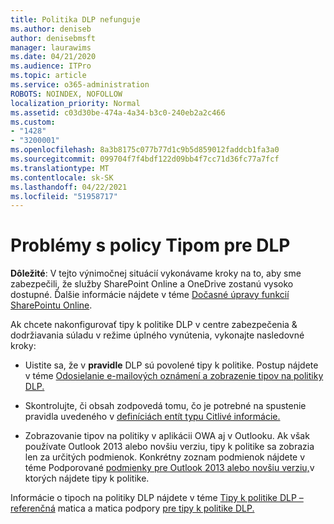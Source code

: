 ```yaml
---
title: Politika DLP nefunguje
ms.author: deniseb
author: denisebmsft
manager: laurawims
ms.date: 04/21/2020
ms.audience: ITPro
ms.topic: article
ms.service: o365-administration
ROBOTS: NOINDEX, NOFOLLOW
localization_priority: Normal
ms.assetid: c03d30be-474a-4a34-b3c0-240eb2a2c466
ms.custom:
- "1428"
- "3200001"
ms.openlocfilehash: 8a3b8175c077b77d1c9b5d859012faddcb1fa3a0
ms.sourcegitcommit: 099704f7f4bdf122d09bb4f7cc71d36fc77a7fcf
ms.translationtype: MT
ms.contentlocale: sk-SK
ms.lasthandoff: 04/22/2021
ms.locfileid: "51958717"
---
```

# <a name="dlp-policy-tip-issues"></a>Problémy s policy Tipom pre DLP

**Dôležité**: V tejto výnimočnej situácií vykonávame kroky na to, aby sme zabezpečili, že služby SharePoint Online a OneDrive zostanú vysoko dostupné. Ďalšie informácie nájdete v téme [Dočasné úpravy funkcií SharePointu Online](https://aka.ms/ODSPAdjustments).

Ak chcete nakonfigurovať tipy k politike DLP v centre zabezpečenia & dodržiavania súladu v režime úplného vynútenia, vykonajte nasledovné kroky:

- Uistite sa, že v **pravidle** DLP sú povolené tipy k politike. Postup nájdete v téme [Odosielanie e-mailových oznámení a zobrazenie tipov na politiky DLP.](https://docs.microsoft.com/microsoft-365/compliance/use-notifications-and-policy-tips)

- Skontrolujte, či obsah zodpovedá tomu, čo je potrebné na spustenie pravidla uvedeného v [definíciách entít typu Citlivé informácie.](https://docs.microsoft.com/microsoft-365/compliance/sensitive-information-type-entity-definitions)

- Zobrazovanie tipov na politiky v aplikácii OWA aj v Outlooku. Ak však používate Outlook 2013 alebo novšiu verziu, tipy k politike sa zobrazia len za určitých podmienok. Konkrétny zoznam podmienok nájdete v téme Podporované [podmienky pre Outlook 2013 alebo novšiu verziu,](https://docs.microsoft.com/microsoft-365/compliance/use-notifications-and-policy-tips)v ktorých nájdete tipy k politike.

Informácie o tipoch na politiky DLP nájdete v téme [Tipy k politike DLP – referenčná](https://docs.microsoft.com/microsoft-365/compliance/dlp-policy-tips-reference?view=o365-worldwide#support-matrix-for-dlp-policy-tips-across-microsoft-apps) matica a matica podpory [pre tipy k politike DLP.](https://docs.microsoft.com/microsoft-365/compliance/dlp-policy-tips-reference?view=o365-worldwide#support-matrix-for-dlp-policy-tips-across-microsoft-apps)